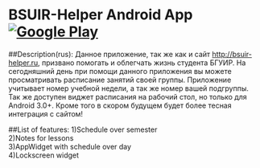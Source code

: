 BSUIR-Helper Android App  [![Google Play](http://developer.android.com/images/brand/en_generic_rgb_wo_45.png)](https://play.google.com/store/apps/details?id=ru.bsuirhelper.android)
==============

##Description(rus):
Данное приложение, так же как и сайт http://bsuir-helper.ru, призвано помогать и облегчать жизнь студента БГУИР. На сегодняшний день при помощи данного приложения вы можете просматривать расписание занятий своей группы. Приложение учитывает номер учебной недели, а так же номер вашей подгруппы. Так же доступен виджет расписания на рабочий стол, но только для Android 3.0+.
Кроме того в скором будущем будет более тесная интеграция с сайтом!

##List of features:
1)Schedule over semester <br>
2)Notes for lessons<br>
3)AppWidget with schedule over day<br>
4)Lockscreen widget<br>




